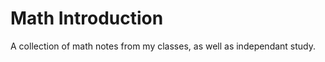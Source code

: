 # Math Introduction
A collection of math notes from my classes, as well as independant study.

```{tableofcontents}
```